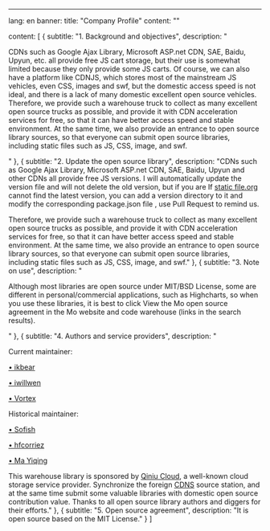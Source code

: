 ---
lang: en
banner:
  title: "Company Profile"
  content: ""

content: [
  {
    subtitle: "1. Background and objectives",
    description: "<p>CDNs such as Google Ajax Library, Microsoft ASP.net CDN, SAE, Baidu, Upyun, etc. all provide free JS cart storage, but their use is somewhat limited because they only provide some JS carts. Of course, we can also have a platform like CDNJS, which stores most of the mainstream JS vehicles, even CSS, images and swf, but the domestic access speed is not ideal, and there is a lack of many domestic excellent open source vehicles.
  Therefore, we provide such a warehouse truck to collect as many excellent open source trucks as possible, and provide it with CDN acceleration services for free, so that it can have better access speed and stable environment. At the same time, we also provide an entrance to open source library sources, so that everyone can submit open source libraries, including static files such as JS, CSS, image, and swf.</p>"
  },
  {
    subtitle: "2. Update the open source library",
    description: "CDNs such as Google Ajax Library, Microsoft ASP.net CDN, SAE, Baidu, Upyun and other CDNs all provide free JS versions. I will automatically update the version file and will not delete the old version, but if you are If <a href='https://www.staticfile.org'>static file.org</a> cannot find the latest version, you can add a version directory to it and modify the corresponding package.json file , use Pull Request to remind us. <p/><p/>
    Therefore, we provide such a warehouse truck to collect as many excellent open source trucks as possible, and provide it with CDN acceleration services for free, so that it can have better access speed and stable environment. At the same time, we also provide an entrance to open source library sources, so that everyone can submit open source libraries, including static files such as JS, CSS, image, and swf."
  },
  {
    subtitle: "3. Note on use",
    description: "<p>Although most libraries are open source under MIT/BSD License, some are different in personal/commercial applications, such as Highcharts, so when you use these libraries, it is best to click View the Mo open source agreement in the Mo website and code warehouse (links in the search results). </p>"
  },
  {
    subtitle: "4. Authors and service providers",
    description: "<p>Current maintainer:</p>
    <p><a href=’#’>• ikbear</a></p>
    <p><a href=’#’>• iwillwen</a></p>
    <p><a href=’#’>• Vortex</a></p>
    <p>Historical maintainer:</p>
    <p><a href=’#’>• Sofish</a></p>
    <p><a href=’#’>• hfcorriez</a></p>
    <p><a href=’#’>• Ma Yiqing </a></p>
    This warehouse library is sponsored by <a href=’#’>Qiniu Cloud</a>, a well-known cloud storage service provider. Synchronize the foreign <a href=’#’>CDNS</a> source station, and at the same time submit some valuable libraries with domestic open source contribution value. Thanks to all open source library authors and diggers for their efforts."
  },
  {
    subtitle: "5. Open source agreement",
    description: "It is open source based on the MIT License."
  }
]